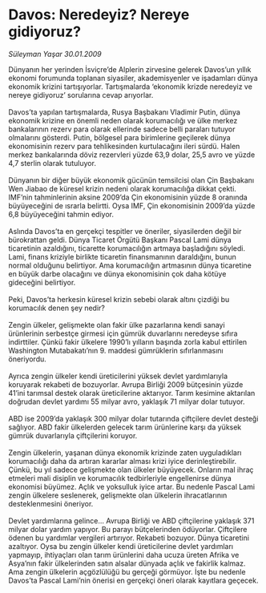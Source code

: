 # Davos: Neredeyiz? Nereye gidiyoruz?

*Süleyman Yaşar 30.01.2009*

<div class="taraf_structure_2col_1zq">
<div class="margen_n">



 <p>Dünyanın her yerinden İsviçre’de Alplerin zirvesine gelerek Davos’un yıllık ekonomi forumunda toplanan siyasiler, akademisyenler ve işadamları dünya ekonomik krizini tartışıyorlar. Tartışmalarda ‘ekonomik krizde neredeyiz ve nereye gidiyoruz’ sorularına cevap arıyorlar. <br/><br/>Davos’ta yapılan tartışmalarda, Rusya Başbakanı Vladimir Putin, dünya ekonomik krizine en önemli neden olarak korumacılığı ve ülke merkez bankalarının rezerv para olarak ellerinde sadece belli paraları tutuyor olmalarını gösterdi. Putin, bölgesel para birimlerine geçilerek dünya ekonomisinin rezerv para tehlikesinden kurtulacağını ileri sürdü. Halen merkez bankalarında döviz rezervleri yüzde 63,9 dolar, 25,5 avro ve yüzde 4,7 sterlin olarak tutuluyor. <br/><br/>Dünyanın bir diğer büyük ekonomik gücünün temsilcisi olan Çin Başbakanı Wen Jiabao de küresel krizin nedeni olarak korumacılığa dikkat çekti. IMF’nin tahminlerinin aksine 2009’da Çin ekonomisinin yüzde 8 oranında büyüyeceğini de ısrarla belirtti. Oysa IMF, Çin ekonomisinin 2009’da yüzde 6,8 büyüyeceğini tahmin ediyor. <br/><br/>Aslında Davos’ta en gerçekçi tespitler ve öneriler, siyasilerden değil bir bürokrattan geldi. Dünya Ticaret Örgütü Başkanı Pascal Lami dünya ticaretinin azaldığını, ticarette korumacılığın artmaya başladığını söyledi. Lami, finans kriziyle birlikte ticaretin finansmanının daraldığını, bunun normal olduğunu belirtiyor. Ama korumacılığın artmasının dünya ticaretine en büyük darbe olacağını ve dünya ekonomisinin çok daha kötüye gideceğini belirtiyor. <br/><br/>Peki, Davos’ta herkesin küresel krizin sebebi olarak altını çizdiği bu korumacılık denen şey nedir? <br/><br/>Zengin ülkeler, gelişmekte olan fakir ülke pazarlarına kendi sanayi ürünlerinin serbestçe girmesi için gümrük duvarlarını neredeyse sıfıra indirttiler. Çünkü fakir ülkelere 1990’lı yılların başında zorla kabul ettirilen Washington Mutabakatı’nın 9. maddesi gümrüklerin sıfırlanmasını öneriyordu. <br/><br/>Ayrıca zengin ülkeler kendi üreticilerini yüksek devlet yardımlarıyla koruyarak rekabeti de bozuyorlar. Avrupa Birliği 2009 bütçesinin yüzde 41’ini tarımsal destek olarak üreticilerine aktarıyor. Tarım kesimine aktarılan doğrudan devlet yardımı 55 milyar avro, yaklaşık 71 milyar dolar tutuyor. <br/><br/>ABD ise 2009’da yaklaşık 300 milyar dolar tutarında çiftçilere devlet desteği sağlıyor. ABD fakir ülkelerden gelecek tarım ürünlerine karşı da yüksek gümrük duvarlarıyla çiftçilerini koruyor. <br/><br/>Zengin ülkelerin, yaşanan dünya ekonomik krizinde zaten uyguladıkları korumacılığı daha da artıran kararlar alması krizi iyice derinleştirebilir. Çünkü, bu yıl sadece gelişmekte olan ülkeler büyüyecek. Onların mal ihraç etmeleri mali disiplin ve korumacılık tedbirleriyle engellenirse dünya ekonomisi büyümez. Açlık ve yoksulluk iyice artar. Bu nedenle Pascal Lami zengin ülkelere seslenerek, gelişmekte olan ülkelerin ihracatlarının desteklenmesini öneriyor. <br/><br/>Devlet yardımlarına gelince... Avrupa Birliği ve ABD çiftçilerine yaklaşık 371 milyar dolar yardım yapıyor. Bu parayı bütçelerinden ödüyorlar. Çiftçilere ödenen bu yardımlar vergileri artırıyor. Rekabeti bozuyor. Dünya ticaretini azaltıyor. Oysa bu zengin ülkeler kendi üreticilerine devlet yardımları yapmayıp, ihtiyaçları olan tarım ürünlerini daha ucuza üreten Afrika ve Asya’nın fakir ülkelerinden satın alsalar dünyada açlık ve fakirlik kalmaz. Ama zengin ülkelerin açgözlülüğü bu gerçeği görmüyor. İşte bu nedenle Davos’ta Pascal Lami’nin önerisi en gerçekçi öneri olarak kayıtlara geçecek.</p>

<br/>


<div id="taraf_not">
</div>

</div>


</div>
